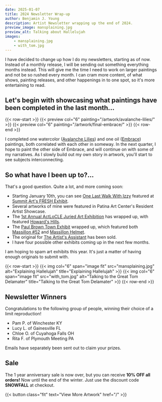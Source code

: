 ```yaml
---
date: 2025-01-07
title: 2024 Newsletter Wrap-up
author: Benjamin J. Young
description: Artist Newsletter wrapping up the end of 2024.
preview_image: mansplaining.jpg
preview_alt: Talking about Hallelujah
images:
    - mansplaining.jpg
    - with_tom.jpg
---
```


I have decided to change up how I do my newsletters, starting as of now. Instead of a monthly release, I will be sending out something everything months instead. This will give me the time I need to work on larger paintings and not be so rushed every month. I can cram more content, of what shows, painting releases, and other happenings in to one spot, so it's more entertaining to read.

<!--more-->

## Let's begin with showcasing what paintings have been completed in the last month... ##

{{< row-start >}}
    {{< preview col="6" painting="/artwork/avalanche-lilies/" >}}
    {{< preview col="6" painting="/artwork/final-embrace/" >}}
{{< row-end >}}

I completed one watercolor ([Avalanche Lilies](/artwork/avalanche-lilies)) and one oil ([Embrace](/artwork/embrace)) paintings, both correlated with each other in someway. In the next quarter, I hope to paint the other side of Embrace, and will continue on with some of my narratives. As I slowly build out my own story in artwork, you'll start to see subjects interconnecting.

## So what have I been up to?... ##

That's a good question. Quite a lot, and more coming soon:

  * Starting January 10th, you can see [One Last Walk With Izzy](/artwork/one-last-walk-with-izzy) featured at [Summit Art's FRESH Exhibit](https://www.facebook.com/events/1760040301514562).
  * Several artworks of mine were featured in Patina Art Center's Resident Artist Showcase.
  * The [1st Annual ActLoCLE Juried Art Exhibition](https://www.actlocle.org/firstexhibition/) has wrapped up, with featured [Howard's Hills](/artwork/howards-hills).
  * The [Paul Brown Town Exhibit](https://paulbrownmuseum.org) wrapped up, which featured both [Massillon #52](/artwork/massillon-52) and [Massillon Helmet](/artwork/massillon-helmet).
  * The original for [The Artist's Assistant](/artwork/the-artists-assistant/) has been sold.
  * I have four possible other exhibits coming up in the next few months.

I am hoping to spam art exhibits this year. It's just a matter of having enough originals to submit with.

{{< row-start >}}
    {{< img col="6" span="image fit" src="mansplaining.jpg" alt="Explaining Hallelujah" title="Explaining Hallelujah" >}}
    {{< img col="6" span="image fit" src="with_tom.jpg" alt="Talking to the Great Tom Delamater" title="Talking to the Great Tom Delamater" >}}
{{< row-end >}}

## Newsletter Winners ##

Congratulations to the following group of people, winning their choice of a limit reproduction!

  * Pam P. of Winchester KY
  * Lucy L. of Gainesville FL
  * Chloe O. of Cuyahoga Falls OH
  * Rita F. of Plymouth Meeting PA

Emails have separately been sent out to claim your prizes.

## Sale ##

The 1 year anniversary sale is now over, but you can receive **10% OFF all orders!** Now until the end of the winter. Just use the discount code **SNOWFALL** at checkout.

{{< button class="fit" text="View More Artwork" href="/" >}}